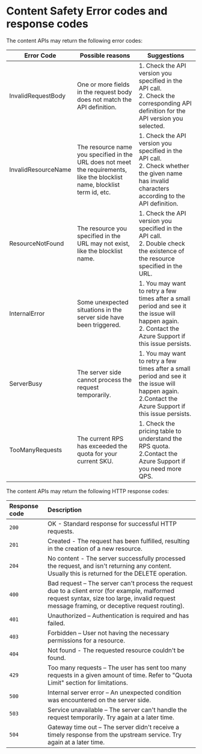 # Content Safety Error codes and response codes

The content APIs may return the following error codes:

| Error Code          | Possible reasons                                             | Suggestions                                                  |
| ------------------- | ------------------------------------------------------------ | ------------------------------------------------------------ |
| InvalidRequestBody  | One or more fields in the request body does not match the API definition. | 1. Check the API version you specified in the API call. <br/>2. Check the corresponding API definition for the API version you selected. |
| InvalidResourceName | The resource name you specified in the URL does not meet the requirements, like the blocklist name, blocklist term id, etc. | 1. Check the API version you specified in the API call.  <br/>2. Check whether the given name has invalid characters according to the API definition. |
| ResourceNotFound    | The resource you specified in the URL may not exist, like the blocklist name. | 1. Check the API version you specified in the API call. <br/> 2. Double check the existence of the resource specified in the URL. |
| InternalError       | Some unexpected situations in the server side have been triggered. | 1. You may want to retry a few times after a small period and see it the issue will happen again.  <br/>             2. Contact the Azure Support if this issue persists. |
| ServerBusy          | The server side cannot process the request temporarily.      | 1. You may want to retry a few times after a small period and see it the issue will happen again.  <br/>2.Contact the Azure Support if this issue persists. |
| TooManyRequests     | The current RPS has exceeded the quota for your current SKU. | 1. Check the pricing table to understand the RPS quota.   <br/>2.Contact the Azure Support if you need more QPS. |

The content APIs may return the following HTTP response codes:

| Response code | Description                                                  |
| :------------ | :----------------------------------------------------------- |
| `200`         | OK - Standard response for successful HTTP requests.         |
| `201`         | Created - The request has been fulfilled, resulting in the creation of a new resource. |
| `204`         | No content - The server successfully processed the request, and isn't returning any content. Usually this is returned for the DELETE operation. |
| `400`         | Bad request – The server can't process the request due to a client error (for example, malformed request syntax, size too large, invalid request message framing, or deceptive request routing). |
| `401`         | Unauthorized – Authentication is required and has failed.    |
| `403`         | Forbidden – User not having the necessary permissions for a resource. |
| `404`         | Not found - The requested resource couldn't be found.        |
| `429`         | Too many requests – The user has sent too many requests in a given amount of time. Refer to "Quota Limit" section for limitations. |
| `500`         | Internal server error – An unexpected condition was encountered on the server side. |
| `503`         | Service unavailable – The server can't handle the request temporarily. Try again at a later time. |
| `504`         | Gateway time out – The server didn't receive a timely response from the upstream service. Try again at a later time. |